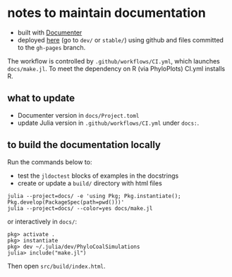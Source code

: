# notes to maintain documentation

- built with [Documenter](https://juliadocs.github.io/Documenter.jl)
- deployed [here](https://cecileane.github.io/PhyloCoalSimulations.jl/)
  (go to `dev/` or `stable/`)
  using github and files committed to the `gh-pages` branch.

The workflow is controlled by `.github/workflows/CI.yml`, which launches
`docs/make.jl`. To meet the dependency on R (via PhyloPlots) CI.yml installs R.

## what to update

- Documenter version in `docs/Project.toml`
- update Julia version in `.github/workflows/CI.yml` under `docs:`.

## to build the documentation locally

Run the commands below to:
- test the `jldoctest` blocks of examples in the docstrings
- create or update a `build/` directory with html files

```shell
julia --project=docs/ -e 'using Pkg; Pkg.instantiate(); Pkg.develop(PackageSpec(path=pwd()))'
julia --project=docs/ --color=yes docs/make.jl
```

or interactively in `docs/`:
```shell
pkg> activate .
pkg> instantiate
pkg> dev ~/.julia/dev/PhyloCoalSimulations
julia> include("make.jl")
```

Then open `src/build/index.html`.
